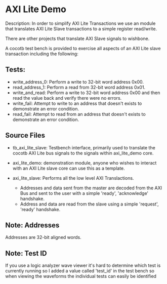 # AXI Lite Demo

Description: In order to simplify AXI Lite Transactions we use an module that
translates AXI Lite Slave transactions to a simple register read/write.

There are other projects that translate AXI Slave signals to wishbone.

A cocotb test bench is provided to exercise all aspects of an AXI Lite slave
transaction including the following:

## Tests:

* write\_address\_0: Perform a write to 32-bit word address 0x00.
* read\_address\_1: Perform a read from 32-bit word address 0x01.
* write\_and\_read: Perform a write to 32-bit word address 0x00 and then read the value back and verify there were no errors.
* write\_fail: Attempt to write to an address that doesn't exists to demonstrate an error condition.
* read\_fail: Attempt to read from an address that doesn't exists to demonstrate an error condition.


## Source Files

* tb\_axi\_lite\_slave: Testbench interface, primarily used to translate
    the cocotb AXI Lite bus signals to the signals within axi_lite_demo core.

* axi\_lite\_demo: demonstration module, anyone who wishes to interact
    with an AXI Lite slave core can use this as a template.

* axi\_lite\_slave: Performs all the low level AXI Translactions.
    * Addresses and data sent from the master are decoded from the AXI Bus and
        sent to the user with a simple 'ready', 'acknowledge' handshake.
    * Address and data are read from the slave using a simple
        'request', 'ready' handshake.

## Note: Addresses

Addresses are 32-bit aligned words.

## Note: Test ID

If you use a logic analyzer wave viewer it's hard to determine which test is
currently running so I added a value called 'test\_id' in the test bench
so when viewing the waveforms the individual tests can easily be identified
